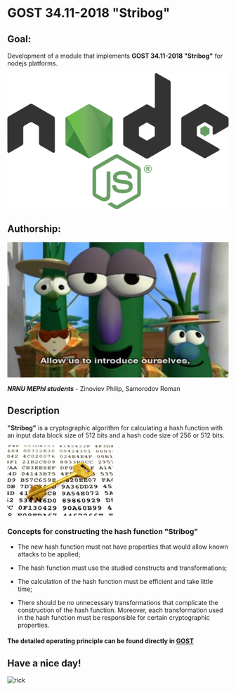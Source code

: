 # GOST 34.11-2018 "Stribog"

## Goal:

Development of a module that implements **GOST 34.11-2018 "Stribog"** for
nodejs platforms.

![Node](https://github.com/drevesina51/images/blob/main/Node.js_logo.svg)

## Authorship:

![introduse](https://github.com/drevesina51/images/blob/main/Screenshot_1.png)

***NRNU MEPhI students*** - Zinoviev Philip, Samorodov Roman

## Description

**"Stribog"** is a cryptographic algorithm for calculating a hash function with an input data block size of 512 bits and a hash code size of 256 or 512 bits.

![encryption](https://github.com/drevesina51/images/blob/main/ea998544329ec16cb9434c929cd44f5f.jpg)

### Concepts for constructing the hash function "Stribog"

* The new hash function must not have properties that would allow known attacks to be applied;

* The hash function must use the studied constructs and transformations;

* The calculation of the hash function must be efficient and take little time;

* There should be no unnecessary transformations that complicate the construction of the hash function. Moreover, each transformation used in the hash function must be responsible for certain cryptographic properties.

#### **The detailed operating principle can be found directly in [GOST](https://github.com/drevesina51/images/blob/main/1200095035.pdf)** 
           
## Have a nice day!

![rick](https://github.com/drevesina51/images/blob/main/7b7F.gif)
